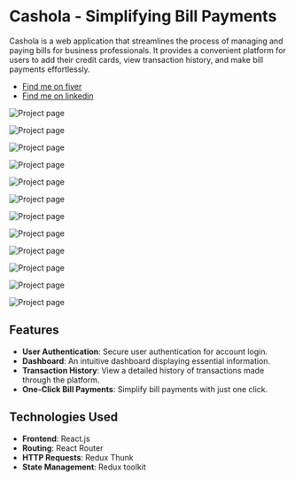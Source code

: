 # Cashola - Simplifying Bill Payments

Cashola is a web application that streamlines the process of managing
and paying bills for business professionals. It provides a convenient
platform for users to add their credit cards, view transaction
history, and make bill payments effortlessly.

- [Find me on fiver ](https://www.fiverr.com/zainbinramzan/develop-web-applications-with-mern-stack-react-node-express-moongodbplugin-react/README.md)
- [Find me on linkedin](https://www.linkedin.com/in/abu-zain-html-css-javascipt-developer/)

![Project page](./readme-images/b.png)

![Project page](./readme-images/1.PNG)

![Project page](./readme-images/2.PNG)

![Project page](./readme-images/3.PNG)

![Project page](./readme-images/4.PNG)

![Project page](./readme-images/5.PNG)

![Project page](./readme-images/6.PNG)

![Project page](./readme-images/7.PNG)

![Project page](./readme-images/8.PNG)

![Project page](./readme-images/9.PNG)

![Project page](./readme-images/10.PNG)

![Project page](./readme-images/11.PNG)

## Features

- **User Authentication**: Secure user authentication for account
  login.
- **Dashboard**: An intuitive dashboard displaying essential
  information.
- **Transaction History**: View a detailed history of transactions
  made through the platform.
- **One-Click Bill Payments**: Simplify bill payments with just one
  click.

## Technologies Used

- **Frontend**: React.js
- **Routing**: React Router
- **HTTP Requests**: Redux Thunk
- **State Management**: Redux toolkit
